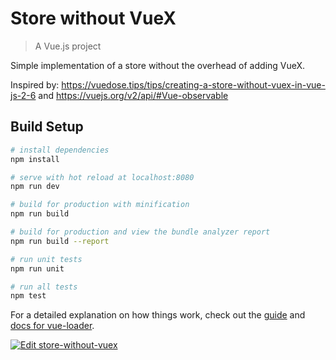 # Store without VueX

> A Vue.js project

Simple implementation of a store without the overhead of adding VueX.

Inspired by:
https://vuedose.tips/tips/creating-a-store-without-vuex-in-vue-js-2-6 and 
https://vuejs.org/v2/api/#Vue-observable

## Build Setup

``` bash
# install dependencies
npm install

# serve with hot reload at localhost:8080
npm run dev

# build for production with minification
npm run build

# build for production and view the bundle analyzer report
npm run build --report

# run unit tests
npm run unit

# run all tests
npm test
```

For a detailed explanation on how things work, check out the [guide](http://vuejs-templates.github.io/webpack/) and [docs for vue-loader](http://vuejs.github.io/vue-loader).

[![Edit store-without-vuex](https://codesandbox.io/static/img/play-codesandbox.svg)](https://codesandbox.io/s/store-without-vuex-yhdlz?fontsize=14)
